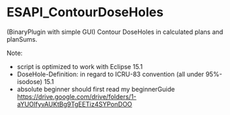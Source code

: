 # ESAPI_ContourDoseHoles
(BinaryPlugin with simple GUI)
Contour DoseHoles in calculated plans and planSums.

Note:
- script is optimized to work with Eclipse 15.1
- DoseHole-Definition: in regard to ICRU-83 convention (all under 95%-isodose)
15.1
- absolute beginner should first read my beginnerGuide
https://drive.google.com/drive/folders/1-aYUOIfyvAUKtBg9TgEETiz4SYPonDOO
